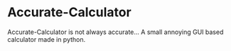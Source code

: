 # Accurate-Calculator

Accurate-Calculator is not always accurate...
A small annoying GUI based calculator made in python.
